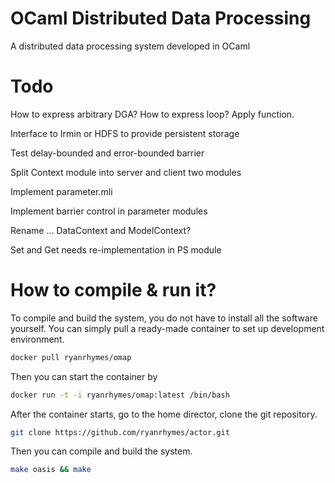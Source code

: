 # OCaml Distributed Data Processing

A distributed data processing system developed in OCaml

# Todo

How to express arbitrary DGA? How to express loop? Apply function.

Interface to Irmin or HDFS to provide persistent storage

Test delay-bounded and error-bounded barrier

Split Context module into server and client two modules

Implement parameter.mli

Implement barrier control in parameter modules

Rename ... DataContext and ModelContext?

Set and Get needs re-implementation in PS module

# How to compile & run it?

To compile and build the system, you do not have to install all the software yourself. You can simply pull a ready-made container to set up development environment.

```bash
docker pull ryanrhymes/omap
```

Then you can start the container by

```bash
docker run -t -i ryanrhymes/omap:latest /bin/bash
```

After the container starts, go to the home director, clone the git repository.

```bash
git clone https://github.com/ryanrhymes/actor.git
```

Then you can compile and build the system.

```bash
make oasis && make
```

